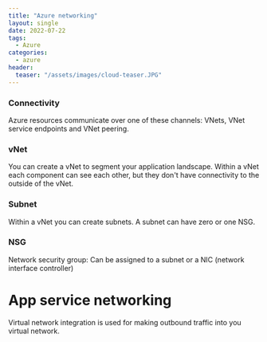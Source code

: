 ```yaml
---
title: "Azure networking"
layout: single
date: 2022-07-22
tags:
  - Azure
categories:
  - azure
header:
  teaser: "/assets/images/cloud-teaser.JPG"
---
```


### Connectivity
Azure resources communicate over one of these channels: VNets, VNet service endpoints and VNet peering.

### vNet
You can create a vNet to segment your application landscape. Within a vNet each component can see each other, but they don't have connectivity to the outside of the vNet.

### Subnet 
Within a vNet you can create subnets. A subnet can have zero or one NSG. 

### NSG
Network security group: Can be assigned to a subnet or a NIC (network interface controller)


# App service networking
 Virtual network integration is used for making outbound traffic into you virtual network.